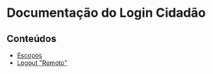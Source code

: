 Documentação do Login Cidadão
=============================

Conteúdos
---------

 * [ Escopos ](scopes.md)
 * [ Logout "Remoto" ](remoteLogout.md)
